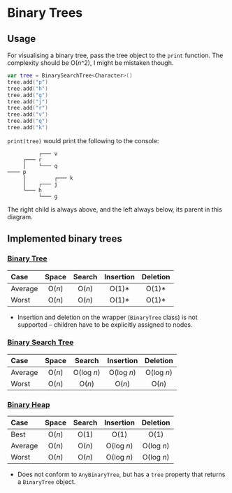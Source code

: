#  Binary Trees

## Usage
For visualising a binary tree, pass the tree object to the `print` function. The complexity should be O(*n*^2), I might be mistaken though. 
```swift
var tree = BinarySearchTree<Character>()
tree.add("p")
tree.add("h")
tree.add("g")
tree.add("j")
tree.add("r")
tree.add("v")
tree.add("q")
tree.add("k")
```
`print(tree)` would print the following to the console:
```
          ┌─── v
     ┌─── r
     │    └─── q
──── p
     │         ┌─── k
     │    ┌─── j
     └─── h
          └─── g
```
The right child is always above, and the left always below, its parent in this diagram.

## Implemented binary trees

### [**Binary Tree**](https://github.com/stjomd/learning/blob/master/Learning/Data%20Structures/Trees/BinaryTree.swift)
Case | Space | Search | Insertion | Deletion
:---- | :------: | :-------: | :--------: | :--------:
Average | O(*n*) | O(*n*) | O(1)* | O(1)*
Worst | O(*n*) | O(*n*) | O(1)* | O(1)*

* Insertion and deletion on the wrapper (`BinaryTree` class) is not supported – children have to be explicitly assigned to nodes.

### [**Binary Search Tree**](https://github.com/stjomd/learning/blob/master/Learning/Data%20Structures/Trees/BinarySearchTree.swift)
Case | Space | Search | Insertion | Deletion
:---- | :------: | :-------: | :--------: | :--------:
Average | O(*n*) | O(log *n*) | O(log *n*) | O(log *n*)
Worst | O(*n*) | O(*n*) | O(*n*) | O(*n*)

### [**Binary Heap**](https://github.com/stjomd/learning/blob/master/Learning/Data%20Structures/Trees/Heap.swift)
Case | Space | Search | Insertion | Deletion
:---- | :------: | :-------: | :--------: | :--------:
Best | O(*n*) | O(1) | O(1) | O(1)
Average | O(*n*) | O(*n*) | O(log *n*) | O(log *n*)
Worst | O(*n*) | O(*n*) | O(log *n*) | O(log *n*)

* Does not conform to `AnyBinaryTree`, but has a `tree` property that returns a `BinaryTree` object.
